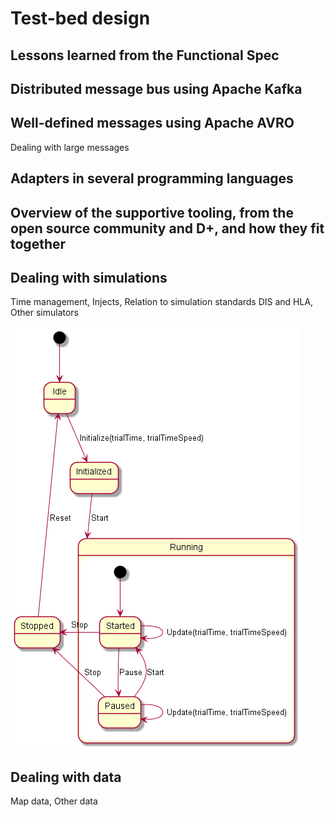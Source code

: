 # Test-bed design

## Lessons learned from the Functional Spec

## Distributed message bus using Apache Kafka

## Well-defined messages using Apache AVRO

Dealing with large messages

## Adapters in several programming languages

## Overview of the supportive tooling, from the open source community and D+, and how they fit together

## Dealing with simulations

Time management, Injects, Relation to simulation standards DIS and HLA, Other simulators

![State diagram of the time service](img/state_diagram_time_service.png)


## Dealing with data

Map data, Other data

